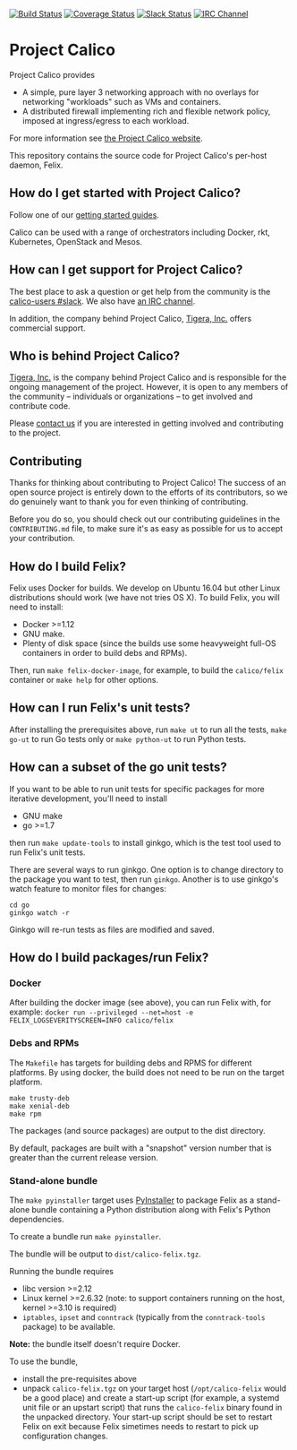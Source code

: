 [![Build Status](https://semaphoreci.com/api/v1/calico/felix-2/branches/master/shields_badge.svg)](https://semaphoreci.com/calico/felix-2)
[![Coverage Status](https://coveralls.io/repos/projectcalico/felix/badge.svg?branch=master&service=github)](https://coveralls.io/github/projectcalico/felix?branch=master)
[![Slack Status](https://slack.projectcalico.org/badge.svg)](https://slack.projectcalico.org)
[![IRC Channel](https://img.shields.io/badge/irc-%23calico-blue.svg)](https://kiwiirc.com/client/irc.freenode.net/#calico)
# Project Calico

Project Calico provides 

- A simple, pure layer 3 networking approach with no overlays for networking 
  "workloads" such as VMs and containers.
- A distributed firewall implementing rich and flexible network policy,
  imposed at ingress/egress to each workload.

For more information see [the Project Calico website](http://www.projectcalico.org/learn/).

This repository contains the source code for Project Calico's per-host 
daemon, Felix.

## How do I get started with Project Calico?

Follow one of our [getting started guides](http://docs.projectcalico.org/master/getting-started/).

Calico can be used with a range of orchestrators including Docker, rkt,
Kubernetes, OpenStack and Mesos.

## How can I get support for Project Calico?

The best place to ask a question or get help from the community is the 
[calico-users #slack](https://slack.projectcalico.org).  We also have 
[an IRC channel](https://kiwiirc.com/client/irc.freenode.net/#calico).

In addition, the company behind Project Calico, 
[Tigera, Inc.](https://www.tigera.io/) offers commercial support.

## Who is behind Project Calico?

[Tigera, Inc.](https://www.tigera.io/) is the company behind Project Calico
and is responsible for the ongoing management of the project. However, it 
is open to any members of the community – individuals or organizations – 
to get involved and contribute code.

Please [contact us](http://www.projectcalico.org/contact/) if you are
interested in getting involved and contributing to the project.

## Contributing

Thanks for thinking about contributing to Project Calico! The success of an
open source project is entirely down to the efforts of its contributors, so we
do genuinely want to thank you for even thinking of contributing.

Before you do so, you should check out our contributing guidelines in the
`CONTRIBUTING.md` file, to make sure it's as easy as possible for us to accept
your contribution.

## How do I build Felix?

Felix uses Docker for builds.  We develop on Ubuntu 16.04 but other Linux
distributions should work (we have not tries OS X).  To build Felix, you will need to install:

- Docker >=1.12
- GNU make.
- Plenty of disk space (since the builds use some heavyweight 
  full-OS containers in order to build debs and RPMs).

Then, run `make felix-docker-image`, for example, to build the `calico/felix`
container or `make help` for other options.

## How can I run Felix's unit tests?

After installing the prerequisites above, run `make ut` to run all the 
tests, `make go-ut` to run Go tests only or `make python-ut` to run 
Python tests.

## How can a subset of the go unit tests?

If you want to be able to run unit tests for specific packages for more iterative 
development, you'll need to install 

- GNU make
- go >=1.7

then run `make update-tools` to install ginkgo, which is the test tool used to 
run Felix's unit tests.

There are several ways to run ginkgo.  One option is to change directory to the 
package you want to test, then run `ginkgo`.  Another is to use ginkgo's
watch feature to monitor files for changes:
```
cd go
ginkgo watch -r
```
Ginkgo will re-run tests as files are modified and saved.

## How do I build packages/run Felix?

### Docker

After building the docker image (see above), you can run Felix with, for example:
`docker run --privileged --net=host -e FELIX_LOGSEVERITYSCREEN=INFO calico/felix`

### Debs and RPMs

The `Makefile` has targets for building debs and RPMS for different platforms.
By using docker, the build does not need to be run on the target platform.
```
make trusty-deb
make xenial-deb
make rpm
```
The packages (and source packages) are output to the dist directory.

By default, packages are built with a "snapshot" version number that is
greater than the current release version.

### Stand-alone bundle

The `make pyinstaller` target uses [PyInstaller](http://www.pyinstaller.org/) 
to package Felix as a stand-alone bundle containing a Python distribution along
with Felix's Python dependencies.  

To create a bundle run `make pyinstaller`.

The bundle will be output to `dist/calico-felix.tgz`.

Running the bundle requires

- libc version >=2.12
- Linux kernel >=2.6.32 (note: to support containers running on the 
  host, kernel >=3.10 is required)
- `iptables`, `ipset` and `conntrack` (typically from the `conntrack-tools` 
  package) to be available.

**Note:** the bundle itself doesn't require Docker.

To use the bundle, 

- install the pre-requisites above
- unpack `calico-felix.tgz` on your target host (`/opt/calico-felix` would be 
  a good place) and create a start-up script (for example, a systemd unit file 
  or an upstart script) that runs the `calico-felix` binary found in the 
  unpacked directory.  Your start-up script should be set to restart Felix on 
  exit because Felix simetimes needs to restart to pick up configuration 
  changes. 
